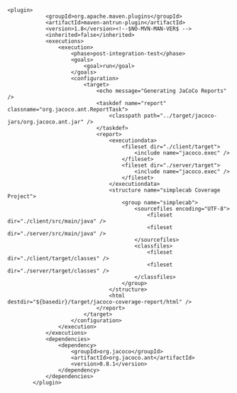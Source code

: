 	<plugin>
				<groupId>org.apache.maven.plugins</groupId>
				<artifactId>maven-antrun-plugin</artifactId>
				<version>1.8</version><!--$NO-MVN-MAN-VER$ -->
				<inherited>false</inherited>
				<executions>
					<execution>
						<phase>post-integration-test</phase>
						<goals>
							<goal>run</goal>
						</goals>
						<configuration>
							<target>
								<echo message="Generating JaCoCo Reports" />
								<taskdef name="report" classname="org.jacoco.ant.ReportTask">
									<classpath path="../target/jacoco-jars/org.jacoco.ant.jar" />
								</taskdef>
								<report>
									<executiondata>
										<fileset dir="./client/target">
											<include name="jacoco.exec" />
										</fileset>
										<fileset dir="./server/target">
											<include name="jacoco.exec" />
										</fileset>
									</executiondata>
									<structure name="simplecab Coverage Project">
										<group name="simplecab">
											<sourcefiles encoding="UTF-8">
												<fileset dir="./client/src/main/java" />
												<fileset dir="./server/src/main/java" />
											</sourcefiles>
											<classfiles>
												<fileset dir="./client/target/classes" />
												<fileset dir="./server/target/classes" />
											</classfiles>
										</group>
									</structure>
									<html destdir="${basedir}/target/jacoco-coverage-report/html" />
								</report>
							</target>
						</configuration>
					</execution>
				</executions>
				<dependencies>
					<dependency>
						<groupId>org.jacoco</groupId>
						<artifactId>org.jacoco.ant</artifactId>
						<version>0.8.1</version>
					</dependency>
				</dependencies>
			</plugin>
			
			
